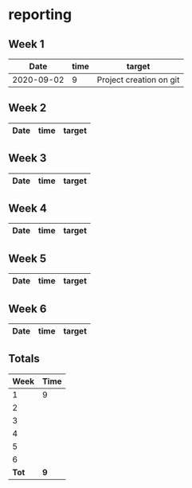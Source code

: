 #  reporting

## Week 1

Date       | time | target |
-----------|------|--------|
2020-09-02 | 9 | Project creation on git |


## Week 2

Date       | time | target |
-----------|------|--------|


## Week 3

Date       | time | target |
-----------|------|--------|


## Week 4

Date       | time | target |
-----------|------|--------|


## Week 5

Date       | time | target |
-----------|------|--------|


## Week 6
Date       | time | target |
-----------|------|--------|


## Totals

 Week   | Time     |
--------|----------|
 1      | 9      |
 2      |       |
 3      |       |
 4      |       |
 5      |       |
 6      |      |
**Tot** | **9** |
